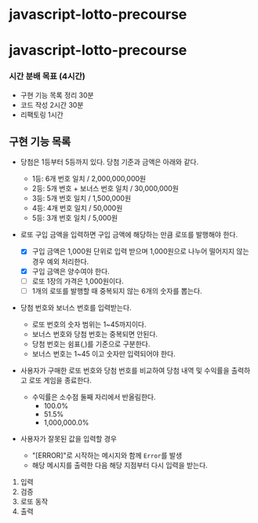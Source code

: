 # javascript-lotto-precourse

# javascript-lotto-precourse

### 시간 분배 목표 (4시간)

- 구현 기능 목록 정리 30분
- 코드 작성 2시간 30분
- 리팩토링 1시간

## 구현 기능 목록

- 당첨은 1등부터 5등까지 있다. 당첨 기준과 금액은 아래와 같다.

  - 1등: 6개 번호 일치 / 2,000,000,000원
  - 2등: 5개 번호 + 보너스 번호 일치 / 30,000,000원
  - 3등: 5개 번호 일치 / 1,500,000원
  - 4등: 4개 번호 일치 / 50,000원
  - 5등: 3개 번호 일치 / 5,000원

- 로또 구입 금액을 입력하면 구입 금액에 해당하는 만큼 로또를 발행해야 한다.
  - [x] 구입 금액은 1,000원 단위로 입력 받으며 1,000원으로 나누어 떨어지지 않는 경우 예외 처리한다.
  - [x] 구입 금액은 양수여야 한다.
  - [ ] 로또 1장의 가격은 1,000원이다.
  - [ ] 1개의 로또를 발행할 때 중복되지 않는 6개의 숫자를 뽑는다.
- 당첨 번호와 보너스 번호를 입력받는다.
  - 로또 번호의 숫자 범위는 1~45까지이다.
  - 보너스 번호와 당첨 번호는 중복되면 안된다.
  - 당첨 번호는 쉼표(,)를 기준으로 구분한다.
  - 보너스 번호는 1~45 이고 숫자만 입력되어야 한다.
- 사용자가 구매한 로또 번호와 당첨 번호를 비교하여 당첨 내역 및 수익률을 출력하고 로또 게임을 종료한다.
  - 수익률은 소수점 둘째 자리에서 반올림한다.
    - 100.0%
    - 51.5%
    - 1,000,000.0%
- 사용자가 잘못된 값을 입력할 경우
  - "[ERROR]"로 시작하는 메시지와 함께 `Error`를 발생
  - 해당 메시지를 출력한 다음 해당 지점부터 다시 입력을 받는다.

1. 입력
2. 검증
3. 로또 동작
4. 출력
